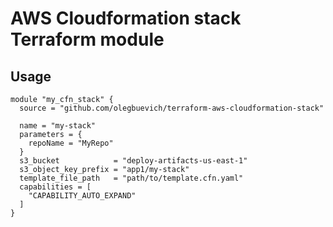 # AWS Cloudformation stack Terraform module

## Usage

```hcl
module "my_cfn_stack" {
  source = "github.com/olegbuevich/terraform-aws-cloudformation-stack"

  name = "my-stack"
  parameters = {
    repoName = "MyRepo"
  }
  s3_bucket            = "deploy-artifacts-us-east-1"
  s3_object_key_prefix = "app1/my-stack"
  template_file_path   = "path/to/template.cfn.yaml"
  capabilities = [
    "CAPABILITY_AUTO_EXPAND"
  ]
}
```
